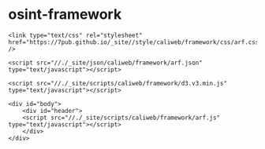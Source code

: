 # osint-framework
<section>
    <!--<meta http-equiv="Content-Type" content="text/html;charset=utf-8"/>-->
    
    <link type="text/css" rel="stylesheet" href="https://7pub.github.io/_site//style/caliweb/framework/css/arf.css" />
    
    <script src="//./_site/json/caliweb/framework/arf.json" type="text/javascript"></script>
    
    <script src="//./_site/scripts/caliweb/framework/d3.v3.min.js" type="text/javascript"></script>
    
    <div id="body">
        <div id="header">
        <script src="//./_site/scripts/caliweb/framework/arf.js" type="text/javascript"></script>
        </div>
    </div>

</section>
